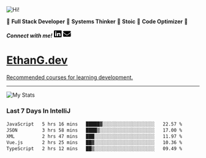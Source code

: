 <img src="https://i.giphy.com/media/3PAL5bChWnak0WJ32x/giphy.webp" alt="Hi!">

:star2: **Full Stack Developer** :star2: **Systems Thinker** :star2: **Stoic** :star2: **Code Optimizer** :star2:

***Connect with me!*** <a href="https://www.linkedin.com/in/ethan-glover/"><img src="https://raw.githubusercontent.com/eglove/eglove/eeb591600b73da426bd298d229e2fd96df019488/linkedin-brands.svg" alt="LinkedIn" width="20px" height="20px"></a> <a href="mailto:hello@ethang.email"><img src="https://raw.githubusercontent.com/eglove/eglove/47aceecf4819797d993f5facc7764cb99d0ab039/envelope-solid.svg" alt="Email" width="20px" height="20px"></a>

# [EthanG.dev](https://ethang.dev/)

[Recommended courses for learning development.](./pages/CourseList.md)

<hr>

![My Stats](https://github-readme-stats.vercel.app/api?username=eglove&show_icons=true&theme=default&count_private=true)

### Last 7 Days In IntelliJ
<!--START_SECTION:waka-->
```text
JavaScript   5 hrs 16 mins   █████▓░░░░░░░░░░░░░░░░░░░   22.57 % 
JSON         3 hrs 58 mins   ████▒░░░░░░░░░░░░░░░░░░░░   17.00 % 
XML          2 hrs 47 mins   ███░░░░░░░░░░░░░░░░░░░░░░   11.97 % 
Vue.js       2 hrs 25 mins   ██▓░░░░░░░░░░░░░░░░░░░░░░   10.36 % 
TypeScript   2 hrs 12 mins   ██▒░░░░░░░░░░░░░░░░░░░░░░   09.49 % 
```
<!--END_SECTION:waka-->
